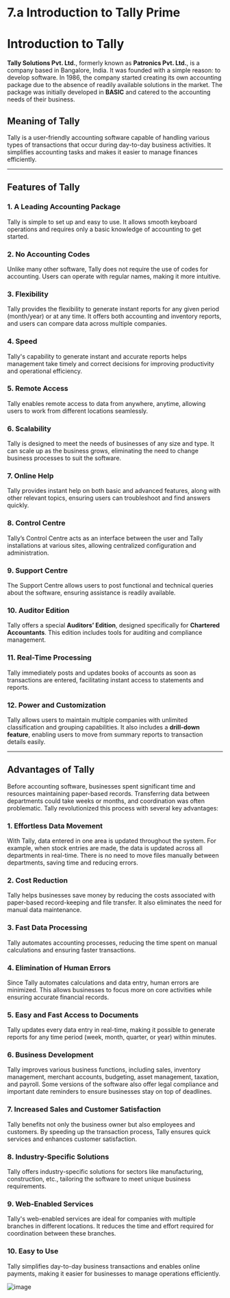# 7.a Introduction to Tally Prime

# Introduction to Tally

**Tally Solutions Pvt. Ltd.**, formerly known as **Patronics Pvt. Ltd.**, is a company based in Bangalore, India. It was founded with a simple reason: to develop software. In 1986, the company started creating its own accounting package due to the absence of readily available solutions in the market. The package was initially developed in **BASIC** and catered to the accounting needs of their business.

## Meaning of Tally

Tally is a user-friendly accounting software capable of handling various types of transactions that occur during day-to-day business activities. It simplifies accounting tasks and makes it easier to manage finances efficiently.

---

## Features of Tally

### 1. A Leading Accounting Package
Tally is simple to set up and easy to use. It allows smooth keyboard operations and requires only a basic knowledge of accounting to get started.

### 2. No Accounting Codes
Unlike many other software, Tally does not require the use of codes for accounting. Users can operate with regular names, making it more intuitive.

### 3. Flexibility
Tally provides the flexibility to generate instant reports for any given period (month/year) or at any time. It offers both accounting and inventory reports, and users can compare data across multiple companies.

### 4. Speed
Tally's capability to generate instant and accurate reports helps management take timely and correct decisions for improving productivity and operational efficiency.

### 5. Remote Access
Tally enables remote access to data from anywhere, anytime, allowing users to work from different locations seamlessly.

### 6. Scalability
Tally is designed to meet the needs of businesses of any size and type. It can scale up as the business grows, eliminating the need to change business processes to suit the software.

### 7. Online Help
Tally provides instant help on both basic and advanced features, along with other relevant topics, ensuring users can troubleshoot and find answers quickly.

### 8. Control Centre
Tally’s Control Centre acts as an interface between the user and Tally installations at various sites, allowing centralized configuration and administration.

### 9. Support Centre
The Support Centre allows users to post functional and technical queries about the software, ensuring assistance is readily available.

### 10. Auditor Edition
Tally offers a special **Auditors’ Edition**, designed specifically for **Chartered Accountants**. This edition includes tools for auditing and compliance management.

### 11. Real-Time Processing
Tally immediately posts and updates books of accounts as soon as transactions are entered, facilitating instant access to statements and reports.

### 12. Power and Customization
Tally allows users to maintain multiple companies with unlimited classification and grouping capabilities. It also includes a **drill-down feature**, enabling users to move from summary reports to transaction details easily.

---

## Advantages of Tally

Before accounting software, businesses spent significant time and resources maintaining paper-based records. Transferring data between departments could take weeks or months, and coordination was often problematic. Tally revolutionized this process with several key advantages:

### 1. Effortless Data Movement
With Tally, data entered in one area is updated throughout the system. For example, when stock entries are made, the data is updated across all departments in real-time. There is no need to move files manually between departments, saving time and reducing errors.

### 2. Cost Reduction
Tally helps businesses save money by reducing the costs associated with paper-based record-keeping and file transfer. It also eliminates the need for manual data maintenance.

### 3. Fast Data Processing
Tally automates accounting processes, reducing the time spent on manual calculations and ensuring faster transactions.

### 4. Elimination of Human Errors
Since Tally automates calculations and data entry, human errors are minimized. This allows businesses to focus more on core activities while ensuring accurate financial records.

### 5. Easy and Fast Access to Documents
Tally updates every data entry in real-time, making it possible to generate reports for any time period (week, month, quarter, or year) within minutes.

### 6. Business Development
Tally improves various business functions, including sales, inventory management, merchant accounts, budgeting, asset management, taxation, and payroll. Some versions of the software also offer legal compliance and important date reminders to ensure businesses stay on top of deadlines.

### 7. Increased Sales and Customer Satisfaction
Tally benefits not only the business owner but also employees and customers. By speeding up the transaction process, Tally ensures quick services and enhances customer satisfaction.

### 8. Industry-Specific Solutions
Tally offers industry-specific solutions for sectors like manufacturing, construction, etc., tailoring the software to meet unique business requirements.

### 9. Web-Enabled Services
Tally's web-enabled services are ideal for companies with multiple branches in different locations. It reduces the time and effort required for coordination between these branches.

### 10. Easy to Use
Tally simplifies day-to-day business transactions and enables online payments, making it easier for businesses to manage operations efficiently.

![image](https://github.com/user-attachments/assets/aee366e5-eda6-426a-a79f-bddb2de628cd)
